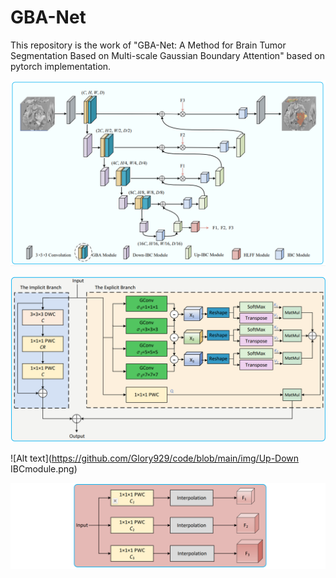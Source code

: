 # GBA-Net
This repository is the work of "GBA-Net: A Method for Brain Tumor Segmentation Based on Multi-scale Gaussian Boundary Attention" based on pytorch implementation.

![Alt text](https://github.com/Glory929/code/blob/main/img/network.png)

![Alt text](https://github.com/Glory929/code/blob/main/img/GBAmodule.png)

![Alt text](https://github.com/Glory929/code/blob/main/img/Up-Down IBCmodule.png)

![Alt text](https://github.com/Glory929/code/blob/main/img/HLFFmodule.png)

